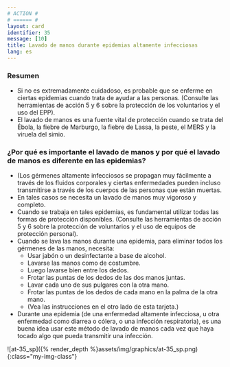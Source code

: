 ```yaml
---
# ACTION #
# ====== #
layout: card
identifier: 35
message: [10]
title: Lavado de manos durante epidemias altamente infecciosas
lang: es
---
```


### Resumen

- Si no es extremadamente cuidadoso, es probable que se enferme en ciertas epidemias cuando trata de ayudar a las personas. (Consulte las herramientas de acción 5<a class="crosslink" href="{% render_depth %}{% render_link action|5 %}"><i class="fas fa-external-link-alt" aria-hidden="true"></i></a> y 6<a class="crosslink" href="{% render_depth %}{% render_link action|6 %}"><i class="fas fa-external-link-alt" aria-hidden="true"></i></a> sobre la protección de los voluntarios y el uso del EPP).
- El lavado de manos es una fuente vital de protección cuando se trata del Ébola, la fiebre de Marburgo, la fiebre de Lassa, la peste, el MERS y la viruela del simio.

### ¿Por qué es importante el lavado de manos y por qué el lavado de manos es diferente en las epidemias?
- (Los gérmenes altamente infecciosos se propagan muy fácilmente a través de los fluidos corporales y ciertas enfermedades pueden incluso transmitirse a través de los cuerpos de las personas que están muertas.
- En tales casos se necesita un lavado de manos muy vigoroso y completo.
- Cuando se trabaja en tales epidemias, es fundamental utilizar todas las formas de protección disponibles. (Consulte las herramientas de acción 5<a class="crosslink" href="{% render_depth %}{% render_link action|5 %}"><i class="fas fa-external-link-alt" aria-hidden="true"></i></a> y 6<a class="crosslink" href="{% render_depth %}{% render_link action|6 %}"><i class="fas fa-external-link-alt" aria-hidden="true"></i></a> sobre la protección de voluntarios y el uso de equipos de protección personal).
- Cuando se lava las manos durante una epidemia, para eliminar todos los gérmenes de las manos, necesita:
    - Usar jabón o un desinfectante a base de alcohol. 
    - Lavarse las manos como de costumbre.
    - Luego lavarse bien entre los dedos.
    - Frotar las puntas de los dedos de las dos manos juntas.
    - Lavar cada uno de sus pulgares con la otra mano.
    - Frotar las puntas de los dedos de cada mano en la palma de la otra mano.
    - (Vea las instrucciones en el otro lado de esta tarjeta.)
- Durante una epidemia (de una enfermedad altamente infecciosa, u otra enfermedad como diarrea o cólera, o una infección respiratoria), es una buena idea usar este método de lavado de manos cada vez que haya tocado algo que pueda transmitir una infección.

![at-35_sp]({% render_depth %}assets/img/graphics/at-35_sp.png){:class="my-img-class"}

